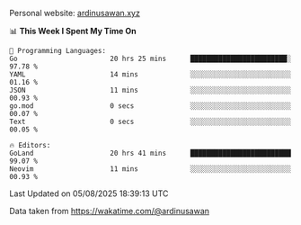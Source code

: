 Personal website: [ardinusawan.xyz](https://ardinusawan.xyz)

<!--START_SECTION:waka-->
📊 **This Week I Spent My Time On** 

```text
💬 Programming Languages: 
Go                       20 hrs 25 mins      ████████████████████████░   97.78 % 
YAML                     14 mins             ░░░░░░░░░░░░░░░░░░░░░░░░░   01.16 % 
JSON                     11 mins             ░░░░░░░░░░░░░░░░░░░░░░░░░   00.93 % 
go.mod                   0 secs              ░░░░░░░░░░░░░░░░░░░░░░░░░   00.07 % 
Text                     0 secs              ░░░░░░░░░░░░░░░░░░░░░░░░░   00.05 % 

🔥 Editors: 
GoLand                   20 hrs 41 mins      █████████████████████████   99.07 % 
Neovim                   11 mins             ░░░░░░░░░░░░░░░░░░░░░░░░░   00.93 % 
```


 Last Updated on 05/08/2025 18:39:13 UTC
<!--END_SECTION:waka-->
Data taken from https://wakatime.com/@ardinusawan
